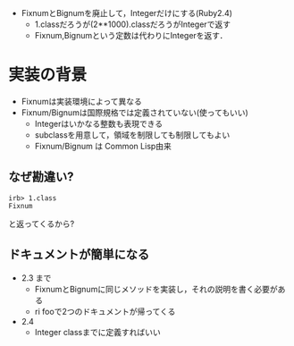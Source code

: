 

+ FixnumとBignumを廃止して，Integerだけにする(Ruby2.4)
  + 1.classだろうが(2**1000).classだろうがIntegerで返す
  + Fixnum,Bignumという定数は代わりにIntegerを返す．

# 実装の背景

* Fixnumは実装環境によって異なる
* Fixnum/Bignumは国際規格では定義されていない(使ってもいい)
  * Integerはいかなる整数も表現できる
  * subclassを用意して，領域を制限しても制限してもよい
  * Fixnum/Bignum は Common Lisp由来

## なぜ勘違い?
```
irb> 1.class
Fixnum
```

と返ってくるから?

## ドキュメントが簡単になる

* 2.3 まで
  * FixnumとBignumに同じメソッドを実装し，それの説明を書く必要がある
  * ri fooで2つのドキュメントが帰ってくる
* 2.4
  * Integer classまでに定義すればいい
